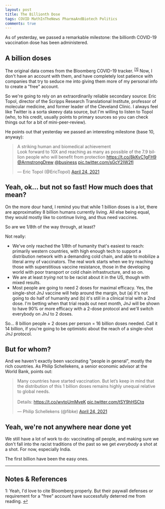 ```yaml
---
layout: post
title: The Billionth Dose
tags: COVID MathInTheNews PharmaAndBiotech Politics
comments: true
---
```


As of yesterday, we passed a remarkable milestone: the billionth COVID-19 vaccination dose
has been administered.  


## A billion doses  

The original data comes from the Bloomberg COVID-19 tracker. <sup id="fn1a">[[1]](#fn1)</sup>
Now, I don't have an account with them, and have completely lost patience with companies that
try to seduce me into giving them more of my personal info to create a "free" account.  

So we're going to rely on an extraordinarily reliable secondary source: Eric Topol,
director of the Scripps Research Translational Institute, professor of molecular medicine,
and former leader of the Cleveland Clinic.  I always feel like Twitter is a sorta skeevy
data source, but I'm willing to listen to Topol (who, to his credit, usually points to primary
sources so you can check things out for a bit of mini-peer-review).  

He points out that yesterday we passed an interesting milestone (base 10, anyway):  

<blockquote class="twitter-tweet">
  <p lang="en" dir="ltr">
    A striking human and biomedical achievement<br>
    Look forward to 10X and reaching as many as possible of the 7.9 billion people who
    will benefit from protection 
    <a href="https://t.co/8kKvC1gFH9">https://t.co/8kKvC1gFH9</a> 
    <a href="https://twitter.com/ArmstrongDrew?ref_src=twsrc%5Etfw">@ArmstrongDrew</a> 
    <a href="https://twitter.com/business?ref_src=twsrc%5Etfw">@business</a> 
    <a href="https://t.co/sGcY2IW2fl">pic.twitter.com/sGcY2IW2fl</a>  
  </p>
  &mdash; Eric Topol (@EricTopol) 
  <a href="https://twitter.com/EricTopol/status/1386002974422433795?ref_src=twsrc%5Etfw">April 24, 2021</a>
</blockquote>
<script async src="https://platform.twitter.com/widgets.js"></script>

## Yeah, ok&hellip; but not so fast!  How much does that mean?  

On the more dour hand, I remind you that while 1 billion doses is a lot, there are
approximatley 8 billion humans currently living.  All else being equal, they would mostly
like to continue living, and thus need vaccines.  

So are we 1/8th of the way through, at least?  

Not really:  
- We've only reached the 1/8th of humanity that's easiest to reach: primarily western
  countries, with high enough tech to support a distribution network with a demanding cold
  chain, and able to mobilize a literal army of vaccinators.  The real work starts when we
  try reaching those with superstitious vaccine resistance, those in the developing world
  with poor transport or cold chain infrastructure, and so on.  
- We are at least _trying_ not to be racist about it in the US, though with mixed
  results.  
- Most people are going to need 2 doses for maximal efficacy.  Yes, the single-shot JnJ
  vaccine will help around the margin, but (a) it's not going to do half of humanity and
  (b) it's still in a clinical trial with a 2nd dose.  I'm betting when that trial reads
  out next month, JnJ will be shown to have 90% or more efficacy with a 2-dose protocol
  and we'll switch everybody on JnJ to 2 doses.  
  
So&hellip; 8 billion people $\times$ 2 doses per person = 16 billion doses needed.  Call
it 14 billion, if you're going to be optimistic about the reach of a single-shot JnJ
protocol.  


## But for whom?  

And we haven't exactly been vaccinating "people in general", mostly the rich countries.
As Philip Schellekens, a senior economic advisor at the World Bank, points out:  

<blockquote class="twitter-tweet">
  <p lang="en" dir="ltr">
    Many countries have started vaccination. But let’s keep in mind that the distribution
    of this 1 billion doses remains highly unequal relative to global needs. <br><br>
    Details: <a href="https://t.co/wvtoUmMveK">https://t.co/wvtoUmMveK</a> 
    <a href="https://t.co/tSY9hHSCtq">pic.twitter.com/tSY9hHSCtq</a>
  </p>
  &mdash; Philip Schellekens (@fibke) 
  <a href="https://twitter.com/fibke/status/1385963041863442436?ref_src=twsrc%5Etfw">April 24, 2021</a>
</blockquote>
<script async src="https://platform.twitter.com/widgets.js"></script>


## Yeah, we're not anywhere near done yet  

We still have a lot of work to do: vaccinating _all_ people, and making sure we don't fall into
the racist traditions of the past so we get _everybody_ a shot at a shot.  For now,
especially India.  

The first billion have been the easy ones.  

---

## Notes &amp; References  

<!--
<sup id="fn1a">[[1]](#fn1)</sup>
<a id="fn1">1</a>: [↩](#fn1a)  
-->

<a id="fn1">1</a>: Yeah, I'd love to cite Bloomberg properly.  But their paywall defenses or
requirement for a "free" account have successfully deterred me from reading.  [↩](#fn1a)  

